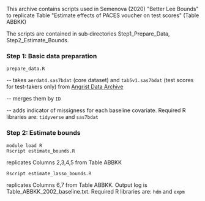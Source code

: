 This archive contains scripts used in Semenova (2020) "Better Lee Bounds" to replicate Table "Estimate effects of PACES voucher  on test scores" (Table ABBKK)

The scripts are contained in sub‐directories Step1_Prepare_Data, Step2_Estimate_Bounds.

### Step 1: Basic data preparation
```prepare_data.R```  

-- takes ```aerdat4.sas7bdat``` (core dataset) and ```tab5v1.sas7bdat``` (test scores for test-takers only) from 
[Angrist Data Archive](https://economics.mit.edu/faculty/angrist/data1/data/angetal02)

-- merges them by ```ID```

-- adds indicator of missigness for each baseline covariate. Required R libraries are: ```tidyverse``` and ```sas7bdat```

### Step 2: Estimate bounds 

```
module load R
Rscript estimate_bounds.R
```  

replicates Columns 2,3,4,5 from Table ABBKK

```Rscript estimate_lasso_bounds.R``` 

replicates Columns 6,7 from Table ABBKK. Output log is Table_ABBKK_2002_baseline.txt. Required R libraries are: ```hdm``` and ```expm```

